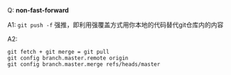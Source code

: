 Q: __non-fast-forward__

A1: `git push -f` 强推，即利用强覆盖方式用你本地的代码替代git仓库内的内容

A2:
```
git fetch + git merge = git pull
git config branch.master.remote origin
git config branch.master.merge refs/heads/master
```
